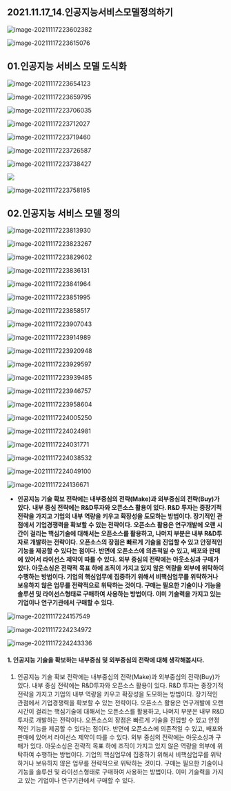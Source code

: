 ## 2021.11.17_14.인공지능서비스모델정의하기

![image-20211117223602382](C:\Users\oksos\AppData\Roaming\Typora\typora-user-images\image-20211117223602382.png)

![image-20211117223615076](2021.11.17_14.인공지능서비스모델정의하기.assets/image-20211117223615076.png)

## 01.인공지능 서비스 모델 도식화

![image-20211117223654123](2021.11.17_14.인공지능서비스모델정의하기.assets/image-20211117223654123.png)

![image-20211117223659795](2021.11.17_14.인공지능서비스모델정의하기.assets/image-20211117223659795.png)

![image-20211117223706035](2021.11.17_14.인공지능서비스모델정의하기.assets/image-20211117223706035.png)

![image-20211117223712027](2021.11.17_14.인공지능서비스모델정의하기.assets/image-20211117223712027.png)

![image-20211117223719460](2021.11.17_14.인공지능서비스모델정의하기.assets/image-20211117223719460.png)

![image-20211117223726587](2021.11.17_14.인공지능서비스모델정의하기.assets/image-20211117223726587.png)

![image-20211117223738427](2021.11.17_14.인공지능서비스모델정의하기.assets/image-20211117223738427.png)

![](2021.11.17_14.인공지능서비스모델정의하기.assets/image-20211117223746119.png)

![image-20211117223758195](2021.11.17_14.인공지능서비스모델정의하기.assets/image-20211117223758195.png)

## 02.인공지능 서비스 모델 정의

![image-20211117223813930](2021.11.17_14.인공지능서비스모델정의하기.assets/image-20211117223813930.png)

![image-20211117223823267](2021.11.17_14.인공지능서비스모델정의하기.assets/image-20211117223823267.png)

![image-20211117223829602](2021.11.17_14.인공지능서비스모델정의하기.assets/image-20211117223829602.png)

![image-20211117223836131](2021.11.17_14.인공지능서비스모델정의하기.assets/image-20211117223836131.png)

![image-20211117223841964](2021.11.17_14.인공지능서비스모델정의하기.assets/image-20211117223841964.png)

![image-20211117223851995](2021.11.17_14.인공지능서비스모델정의하기.assets/image-20211117223851995.png)

![image-20211117223858517](2021.11.17_14.인공지능서비스모델정의하기.assets/image-20211117223858517.png)

![image-20211117223907043](2021.11.17_14.인공지능서비스모델정의하기.assets/image-20211117223907043.png)

![image-20211117223914989](2021.11.17_14.인공지능서비스모델정의하기.assets/image-20211117223914989.png)

![image-20211117223920948](2021.11.17_14.인공지능서비스모델정의하기.assets/image-20211117223920948.png)

![image-20211117223929597](2021.11.17_14.인공지능서비스모델정의하기.assets/image-20211117223929597.png)

![image-20211117223939485](2021.11.17_14.인공지능서비스모델정의하기.assets/image-20211117223939485.png)

![image-20211117223946757](2021.11.17_14.인공지능서비스모델정의하기.assets/image-20211117223946757.png)

![image-20211117223958604](2021.11.17_14.인공지능서비스모델정의하기.assets/image-20211117223958604.png)

![image-20211117224005250](2021.11.17_14.인공지능서비스모델정의하기.assets/image-20211117224005250.png)

![image-20211117224024981](2021.11.17_14.인공지능서비스모델정의하기.assets/image-20211117224024981.png)

![image-20211117224031771](2021.11.17_14.인공지능서비스모델정의하기.assets/image-20211117224031771.png)

![image-20211117224038532](2021.11.17_14.인공지능서비스모델정의하기.assets/image-20211117224038532.png)

![image-20211117224049100](2021.11.17_14.인공지능서비스모델정의하기.assets/image-20211117224049100.png)

![image-20211117224136671](2021.11.17_14.인공지능서비스모델정의하기.assets/image-20211117224136671.png)

- **인공지능 기술 확보 전략에는 내부중심의 전략(Make)과 외부중심의 전략(Buy)가 있다.**
  **내부 중심 전략에는 R&D투자와 오픈소스 활용이 있다. R&D 투자는 중장기적 전략을 가지고 기업의 내부 역량을 키우고 확장성을 도모하는 방법이다. 장기적인 관점에서 기업경쟁력을 확보할 수 있는 전략이다. 오픈소스 활용은 연구개발에 오랜 시간이 걸리는 핵심기술에 대해서는 오픈소스를 활용하고, 나머지 부분은 내부 R&D투자로 개발하는 전략이다. 오픈소스의 장점은 빠르게 기술을 진입할 수 있고 안정적인 기능을 제공할 수 있다는 점이다. 반면에 오픈소스에 의존적일 수 있고, 배포와 판매에 있어서 라이선스 제약이 따를 수 있다.**
  **외부 중심의 전략에는 아웃소싱과 구매가 있다. 아웃소싱은 전략적 목표 하에 조직이 가지고 있지 않은 역량을 외부에 위탁하여 수행하는 방법이다. 기업의 핵심업무에 집중하기 위해서 비핵심업무를 위탁하거나 보유하지 않은 업무를 전략적으로 위탁하는 것이다. 구매는 필요한 기술이나 기능을 솔루션 및 라이선스형태로 구매하여 사용하는 방법이다. 이미 기술력을 가지고 있는 기업이나 연구기관에서 구매할 수 있다.**

![image-20211117224157549](2021.11.17_14.인공지능서비스모델정의하기.assets/image-20211117224157549.png)

![image-20211117224234972](2021.11.17_14.인공지능서비스모델정의하기.assets/image-20211117224234972.png)

![image-20211117224243336](2021.11.17_14.인공지능서비스모델정의하기.assets/image-20211117224243336.png)

#### 1. 인공지능 기술을 확보하는 내부중심 및 외부중심의 전략에 대해 생각해봅시다.

1. 인공지능 기술 확보 전략에는 내부중심의 전략(Make)과 외부중심의 전략(Buy)가 있다.
   내부 중심 전략에는 R&D투자와 오픈소스 활용이 있다. R&D 투자는 중장기적 전략을 가지고 기업의 내부 역량을 키우고 확장성을 도모하는 방법이다. 장기적인 관점에서 기업경쟁력을 확보할 수 있는 전략이다. 오픈소스 활용은 연구개발에 오랜 시간이 걸리는 핵심기술에 대해서는 오픈소스를 활용하고, 나머지 부분은 내부 R&D투자로 개발하는 전략이다. 오픈소스의 장점은 빠르게 기술을 진입할 수 있고 안정적인 기능을 제공할 수 있다는 점이다. 반면에 오픈소스에 의존적일 수 있고, 배포와 판매에 있어서 라이선스 제약이 따를 수 있다.
   외부 중심의 전략에는 아웃소싱과 구매가 있다. 아웃소싱은 전략적 목표 하에 조직이 가지고 있지 않은 역량을 외부에 위탁하여 수행하는 방법이다. 기업의 핵심업무에 집중하기 위해서 비핵심업무를 위탁하거나 보유하지 않은 업무를 전략적으로 위탁하는 것이다. 구매는 필요한 기술이나 기능을 솔루션 및 라이선스형태로 구매하여 사용하는 방법이다. 이미 기술력을 가지고 있는 기업이나 연구기관에서 구매할 수 있다.